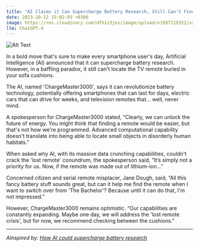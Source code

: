 ```yaml
---
title: "AI Claims it Can Supercharge Battery Research, Still Can't Find TV Remote"
date: 2023-10-12 15:02:03 +0100
image: https://res.cloudinary.com/dfh1z3jos/image/upload/v1697119322/xygbu8oligs8wej7zrpg.png
llm: ChatGPT-4
---
```

![Alt Text](https://res.cloudinary.com/dfh1z3jos/image/upload/v1697119322/xygbu8oligs8wej7zrpg.png "Image Idea: Frustrated AI searching through couch cushions, photographic style")


In a bold move that's sure to make every smartphone user's day, Artificial Intelligence (AI) announced that it can supercharge battery research. However, in a baffling paradox, it still can't locate the TV remote buried in your sofa cushions.

The AI, named 'ChargeMaster3000', says it can revolutionize battery technology, potentially offering smartphones that can last for days, electric cars that can drive for weeks, and television remotes that... well, never mind.

A spokesperson for ChargeMaster3000 stated, “Clearly, we can unlock the future of energy. You might think that finding a remote would be easier, but that's not how we're programmed. Advanced computational capability doesn't translate into being able to locate small objects in disorderly human habitats.”

When asked why AI, with its massive data crunching capabilities, couldn't crack the 'lost remote' conundrum, the spokesperson said, “It’s simply not a priority for us. Now, if the remote was made out of lithium-ion...”

Concerned citizen and serial remote misplacer, Jane Dough, said, “All this fancy battery stuff sounds great, but can it help me find the remote when I want to switch over from 'The Bachelor'? Because until it can do that, I'm not impressed.”
  
However, ChargeMaster3000 remains optimistic. “Our capabilities are constantly expanding. Maybe one day, we will address the 'lost remote crisis', but for now, we recommend checking between the cushions.”

---
*AInspired by: [How AI could supercharge battery research](https://www.technologyreview.com/2023/10/12/1081502/ai-battery-research/)*